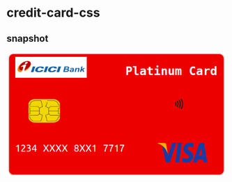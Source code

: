 # credit-card-css

## snapshot

![alt text](https://github.com/kavyanshpandey/credit-card-css/blob/master/snapshot.png)
